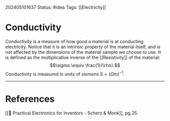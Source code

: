 202405101637
Status: #idea
Tags: [[Electricity]]

# Conductivity

*Conductivity* is a measure of how good a material is at conducting electricity. Notice that it is an intrinsic property of the material itself, and is not affected by the dimensions of the material sample we choose to use. It is defined as the multiplicative inverse of the [[Resistivity]] of the material:
$$\sigma \equiv \frac{1}{\rho}.$$
Conductivity is measured in units of *siemens* $\text{S} = (\Omega \text{m})^{-1}$.

___
# References
[[📕 Practical Electronics for Inventors - Scherz & Monk]], pg.25.